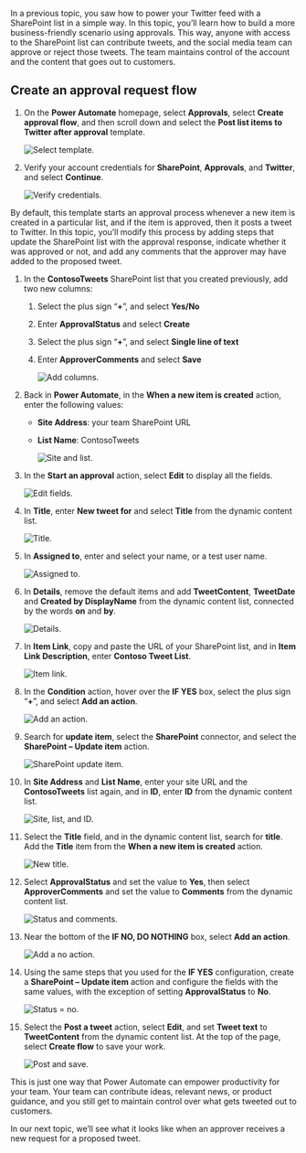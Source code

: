 In a previous topic, you saw how to power your Twitter feed with a SharePoint list in a  simple way. In this topic, you’ll learn how to build a more business-friendly scenario using approvals. This way, anyone with access to the SharePoint list can contribute tweets, and the social media team can approve or reject those tweets. The team maintains control of the account and the content that goes out to customers. 

## Create an approval request flow
1. On the **Power Automate** homepage, select **Approvals**, select **Create approval flow**, and then scroll down and select the **Post list items to Twitter after approval** template. 
   
    ![Select template.](./media/learning-approval-center/create-approval.png)
2. Verify your account credentials for **SharePoint**, **Approvals**, and **Twitter**, and select **Continue**. 
   
    ![Verify credentials.](./media/learning-approval-center/verify-credentials.png)

By default, this template starts an approval process whenever a new item is created in a particular list, and if the item is approved, then it posts a tweet to Twitter. In this topic, you’ll modify this process by adding steps that update the SharePoint list with the approval response, indicate whether it was approved or not, and add any comments that the approver may have added to the proposed tweet. 

1. In the **ContosoTweets** SharePoint list that you created previously, add two new columns:
   
   1. Select the plus sign “**+**”, and select **Yes/No**
   2. Enter **ApprovalStatus** and select **Create**
   3. Select the plus sign “**+**”, and select **Single line of text**
   4. Enter **ApproverComments** and select **Save**
      
      ![Add columns.](./media/learning-approval-center/new-columns.png)
2. Back in **Power Automate**, in the **When a new item is created** action, enter the following values:
   
   * **Site Address**: your team SharePoint URL
   * **List Name**: ContosoTweets
     
     ![Site and list.](./media/learning-approval-center/site-address.png)
3. In the **Start an approval** action, select **Edit** to display all the fields. 
   
    ![Edit fields.](./media/learning-approval-center/edit-all-fields.png)
4. In **Title**, enter **New tweet for** and select **Title** from the dynamic content list. 
   
    ![Title.](./media/learning-approval-center/tweet-title.png)
5. In **Assigned to**, enter and select your name, or a test user name. 
   
    ![Assigned to.](./media/learning-approval-center/tweet-assigned-to.png)
6. In **Details**, remove the default items and add **TweetContent**, **TweetDate** and **Created by DisplayName** from the dynamic content list, connected by the words **on** and **by**. 
   
    ![Details.](./media/learning-approval-center/tweet-details.png)
7. In **Item Link**, copy and paste the URL of your SharePoint list, and in **Item Link Description**, enter **Contoso Tweet List**. 
   
    ![Item link.](./media/learning-approval-center/tweet-item-link.png)
8. In the **Condition** action, hover over the **IF YES** box, select the plus sign “**+**”, and select **Add an action**. 
   
    ![Add an action.](./media/learning-approval-center/add-an-action.png)
9. Search for **update item**, select the **SharePoint** connector, and select the **SharePoint – Update item** action.
   
    ![SharePoint update item.](./media/learning-approval-center/update-item.png)
10. In **Site Address** and **List Name**, enter your site URL and the **ContosoTweets** list again, and in **ID**, enter **ID** from the dynamic content list. 
    
     ![Site, list, and ID.](./media/learning-approval-center/address-list-id.png)
11. Select the **Title** field, and in the dynamic content list, search for **title**. Add the **Title** item from the **When a new item is created** action. 
    
     ![New title.](./media/learning-approval-center/add-title.png)
12. Select **ApprovalStatus** and set the value to **Yes**, then select **ApproverComments** and set the value to **Comments** from the dynamic content list. 
    
     ![Status and comments.](./media/learning-approval-center/approver-status.png)
13. Near the bottom of the **IF NO, DO NOTHING** box, select **Add an action**.
    
     ![Add a no action.](./media/learning-approval-center/add-a-no-action.png)
14. Using the same steps that you used for the **IF YES** configuration, create a **SharePoint – Update item** action and configure the fields with the same values, with the exception of setting **ApprovalStatus** to **No**. 
    
     ![Status = no.](./media/learning-approval-center/status-no.png)
15. Select the **Post a tweet** action, select **Edit**, and set **Tweet text** to **TweetContent** from the dynamic content list.  At the top of the page, select **Create flow** to save your work. 
    
     ![Post and save.](./media/learning-approval-center/post-tweet.png)

This is just one way that Power Automate can empower productivity for your team. Your team can contribute ideas, relevant news, or product guidance, and you still get to maintain control over what gets tweeted out to customers.

In our next topic, we’ll see what it looks like when an approver receives a new request for a proposed tweet. 

